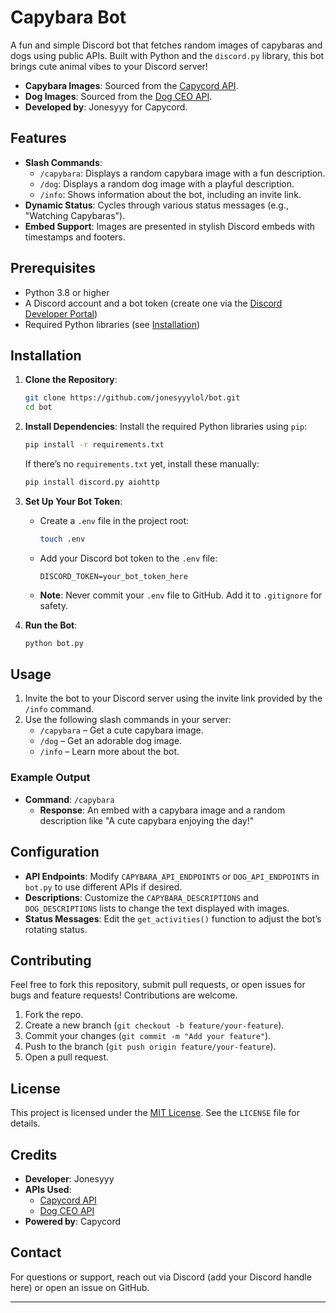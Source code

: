 # Capybara Bot

A fun and simple Discord bot that fetches random images of capybaras and dogs using public APIs. Built with Python and the `discord.py` library, this bot brings cute animal vibes to your Discord server!

- **Capybara Images**: Sourced from the [Capycord API](https://capy.lol).
- **Dog Images**: Sourced from the [Dog CEO API](https://dog.ceo).
- **Developed by**: Jonesyyy for Capycord.

## Features
- **Slash Commands**:
  - `/capybara`: Displays a random capybara image with a fun description.
  - `/dog`: Displays a random dog image with a playful description.
  - `/info`: Shows information about the bot, including an invite link.
- **Dynamic Status**: Cycles through various status messages (e.g., "Watching Capybaras").
- **Embed Support**: Images are presented in stylish Discord embeds with timestamps and footers.

## Prerequisites
- Python 3.8 or higher
- A Discord account and a bot token (create one via the [Discord Developer Portal](https://discord.com/developers/applications))
- Required Python libraries (see [Installation](#installation))

## Installation
1. **Clone the Repository**:
   ```bash
   git clone https://github.com/jonesyyylol/bot.git
   cd bot
   ```

2. **Install Dependencies**:
   Install the required Python libraries using `pip`:
   ```bash
   pip install -r requirements.txt
   ```
   If there’s no `requirements.txt` yet, install these manually:
   ```bash
   pip install discord.py aiohttp
   ```

3. **Set Up Your Bot Token**:
   - Create a `.env` file in the project root:
     ```bash
     touch .env
     ```
   - Add your Discord bot token to the `.env` file:
     ```
     DISCORD_TOKEN=your_bot_token_here
     ```
   - **Note**: Never commit your `.env` file to GitHub. Add it to `.gitignore` for safety.

4. **Run the Bot**:
   ```bash
   python bot.py
   ```

## Usage
1. Invite the bot to your Discord server using the invite link provided by the `/info` command.
2. Use the following slash commands in your server:
   - `/capybara` – Get a cute capybara image.
   - `/dog` – Get an adorable dog image.
   - `/info` – Learn more about the bot.

### Example Output
- **Command**: `/capybara`
  - **Response**: An embed with a capybara image and a random description like "A cute capybara enjoying the day!"

## Configuration
- **API Endpoints**: Modify `CAPYBARA_API_ENDPOINTS` or `DOG_API_ENDPOINTS` in `bot.py` to use different APIs if desired.
- **Descriptions**: Customize the `CAPYBARA_DESCRIPTIONS` and `DOG_DESCRIPTIONS` lists to change the text displayed with images.
- **Status Messages**: Edit the `get_activities()` function to adjust the bot’s rotating status.

## Contributing
Feel free to fork this repository, submit pull requests, or open issues for bugs and feature requests! Contributions are welcome.

1. Fork the repo.
2. Create a new branch (`git checkout -b feature/your-feature`).
3. Commit your changes (`git commit -m "Add your feature"`).
4. Push to the branch (`git push origin feature/your-feature`).
5. Open a pull request.

## License
This project is licensed under the [MIT License](LICENSE). See the `LICENSE` file for details.

## Credits
- **Developer**: Jonesyyy
- **APIs Used**:
  - [Capycord API](https://capy.lol)
  - [Dog CEO API](https://dog.ceo)
- **Powered by**: Capycord

## Contact
For questions or support, reach out via Discord (add your Discord handle here) or open an issue on GitHub.

---
